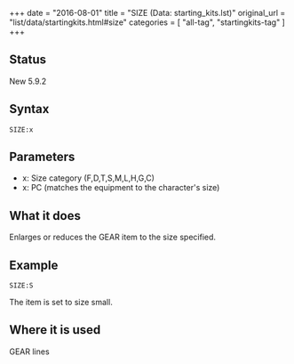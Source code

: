 +++
date = "2016-08-01"
title = "SIZE (Data: starting_kits.lst)"
original_url = "list/data/startingkits.html#size"
categories = [ "all-tag", "startingkits-tag" ]
+++

## Status

New 5.9.2

## Syntax

`SIZE:x`

## Parameters

-   x: Size category (F,D,T,S,M,L,H,G,C)
-   x: PC (matches the equipment to the
    character's size)



What it does
------------

Enlarges or reduces the GEAR item to the size specified.

Example
-------

`SIZE:S`

The item is set to size small.

Where it is used
----------------

GEAR lines

